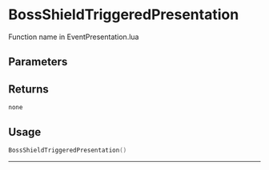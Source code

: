 # BossShieldTriggeredPresentation

Function name in EventPresentation.lua

## Parameters

## Returns

`none`

## Usage

```lua
BossShieldTriggeredPresentation()
```

---

